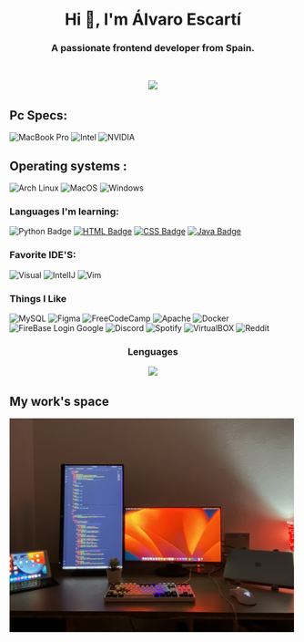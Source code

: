<h1 align="center">Hi 👋, I'm Álvaro Escartí </h1>
<h3 align="center">A passionate frontend developer from Spain.</h3>

<br>
<p align="center">
  <img src="https://github-readme-stats.vercel.app/api?username=escartii&theme=tokyonight"/>
</p>

## Pc Specs:
![MacBook Pro](https://img.shields.io/badge/Apple-MacBook_Pro_2020-999999?style=for-the-badge&logo=apple&logoColor=white)
![Intel](https://img.shields.io/badge/Intel-Core_i7_12th-12700KC5?style=for-the-badge&logo=intel&logoColor=white)
![NVIDIA](https://img.shields.io/badge/NVIDIA-RTX4070-76B900?style=for-the-badge&logo=nvidia&logoColor=white)

## Operating systems :
![Arch Linux](https://img.shields.io/badge/Arch_Linux-1793D1?style=for-the-badge&logo=arch-linux&logoColor=white)
![MacOS](https://img.shields.io/badge/mac%20os-000000?style=for-the-badge&logo=apple&logoColor=white)
![Windows](https://img.shields.io/badge/Windows-0078D6?style=for-the-badge&logo=windows&logoColor=white)

### Languages ​​I'm learning: 
![Python Badge](https://img.shields.io/badge/Python-FFD43B?style=for-the-badge&logo=python&logoColor=blue)
[![HTML Badge](https://img.shields.io/badge/html5-%23E34F26.svg?style=for-the-badge&logo=html5&logoColor=white)](https://www.w3schools.com/html/)
[![CSS Badge](https://img.shields.io/badge/CSS-239120?&style=for-the-badge&logo=css3&logoColor=whit)](https://www.w3schools.com/css)
[![Java Badge](https://img.shields.io/badge/Java-ED8B00?style=for-the-badge&logo=java&logoColor=white)](https://docs.microsoft.com/es-es/powershell/)

### Favorite IDE'S:
![Visual](https://img.shields.io/badge/Visual_Studio_Code-0078D4?style=for-the-badge&logo=visual%20studio%20code&logoColor=white) 
![IntelIJ](https://img.shields.io/badge/IntelliJ_IDEA-000000.svg?style=for-the-badge&logo=intellij-idea&logoColor=whit)
![Vim](https://img.shields.io/badge/VIM-%2311AB00.svg?&style=for-the-badge&logo=vim&logoColor=white)


### Things I Like
![MySQL](	https://img.shields.io/badge/MySQL-005C84?style=for-the-badge&logo=mysql&logoColor=white)
![Figma](https://img.shields.io/badge/Figma-F24E1E?style=for-the-badge&logo=figma&logoColor=white)
![FreeCodeCamp](https://img.shields.io/badge/freecodecamp-27273D?style=for-the-badge&logo=freecodecamp&logoColor=white)
![Apache](https://img.shields.io/badge/Apache-D22128?style=for-the-badge&logo=Apache&logoColor=white)
![Docker](https://img.shields.io/badge/Docker-2CA5E0?style=for-the-badge&logo=docker&logoColor=white)
![FireBase Login Google](https://img.shields.io/badge/firebase-ffca28?style=for-the-badge&logo=firebase&logoColor=black)
![Discord](https://img.shields.io/badge/Discord-5865F2?style=for-the-badge&logo=discord&logoColor=white)
![Spotify](https://img.shields.io/badge/Spotify-1ED760?&style=for-the-badge&logo=spotify&logoColor=white)
![VirtualBOX](https://img.shields.io/badge/VirtualBox-21416b?style=for-the-badge&logo=VirtualBox&logoColor=white)
![Reddit](https://img.shields.io/badge/Reddit-FF4500?style=for-the-badge&logo=reddit&logoColor=white)




<h3 align="center">Lenguages</h3>
<p align="center">
  <img src="https://github-readme-stats.vercel.app/api/top-langs/?username=escartii&theme=blue-green"/>
</p>

## My work's space 
<img src="./img-readme/IMG_9945.jpg" alt="imagen-escritorio" width="500"/>

<!--
**escartii/escartii** is a ✨ _special_ ✨ repository because its `README.md` (this file) appears on your GitHub profile.

Here are some ideas to get you started:

- 🔭 I’m currently working on ...
- 🌱 I’m currently learning ...
- 👯 I’m looking to collaborate on ...
- 🤔 I’m looking for help with ...
- 💬 Ask me about ...
- 📫 How to reach me: ...
- 😄 Pronouns: ...
- ⚡ Fun fact: ...
-->
